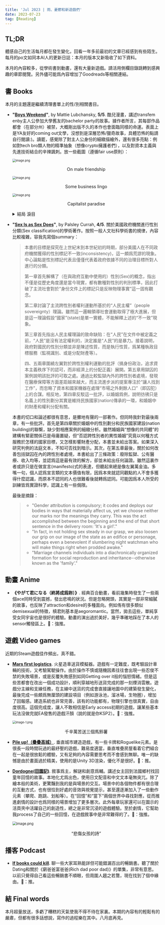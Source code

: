 ```yaml
---
title: 'Jul 2023 | 雨、憂鬱和新遊戲們'
date: 2023-07-23
tag: [Reading]
---
```

## TL;DR

體感自己的生活每月都在發生變化，回看一年多前最初的文章已經感到有些陌生。每月的po文如同本AI人的更新日誌：本月的版本又新吸收了如下資料。

本月的內容較多，從學術書到動畫，還有大量新遊戲。請活用側欄目錄跳轉到感興趣的章節閱覽。另外儘可能爲內容增加了Goodreads等相關連結。

<!-- more -->

## 書 Books

本月的主題還是繼續清理書單上的性/別相關書目。

+ **"[Boys Weekend](https://www.goodreads.com/book/show/63249715-boys-weekend)"**, by Mattie Lubchansky, **5/5**. 酷兒漫畫，講述transfem enby主人公參加大學舊友的bachelor party的故事。據作者所言，其每部作品都會（在部分州）被禁，大概剛出版不久的本作也會面臨同樣的命運。表面上是YA友好的coming out文學，沒想到是深層恐怖/獵奇故事，具體恐怖的點請自行閱讀:)。讀罷，感覺除了對主人公身份的細緻描繪外，還有很多亮點：例如對tech bro類人物的精準抽象（想像crypto擁護者們），以及對資本主義與先進技術結合的辛辣諷刺。放一些截圖（遵循fair use原則）：

  <img src="https://s2.loli.net/2023/07/24/MuvgBh9fQwOGsyn.png" alt="image.png" style="zoom:67%;display: block; margin: 0 auto" />

  <p style="text-align: center;">On male friendship</p>

  <img src="https://s2.loli.net/2023/07/24/21kLwDOPjHXWKoI.png" alt="image.png" style="zoom:67%;display: block; margin: 0 auto" />

  <p style="text-align: center;">Some business lingo</p>

  <img src="https://s2.loli.net/2023/07/24/qyjgpSlbITAF1wG.png" alt="image.png" style="zoom:67%;display: block; margin: 0 auto" />

  <p style="text-align: center;">Capitalist paradise</p>

  <details><summary>結局 淚目</summary><blockquote><img src="https://s2.loli.net/2023/07/24/pB9iYgnWzEOcXQS.png" alt="image.png" style="zoom:67%;" /></blockquote></details>

+ **"[Sex Is as Sex Does](https://www.goodreads.com/book/show/59382359-sex-is-as-sex-does)"**, by Palsley Currah, **4/5**. 關於美國政府機關進行性別分類(Sex classification)的學術著作。按照一般人文社科學術書的規律，內容比較複雜，容我先寫個summary：

  > 本書的目標是探究在上世紀末到本世紀初的時期，部分美國人在不同政府機關獲得的性別標記不一致(inconsistency)，這一頗爲荒謬的現象。中心論點是性別標記代表且僅僅代表着政府依據不同的治理目標所對人進行的分類。
  >
  > 第一章首先解構了（在與政府互動中使用的）性別(Sex)的概念，指出不僅是從歷史角度還是當今現實，都有數種對性別的判別標準，因此打破了主流社會對於“身份文件上的標記只是反映物理事實”這一固有觀念。
  >
  > 第二章討論了主流跨性別者權利運動所基於的“人民主權”（people sovereignty）理論。雖然這一邏輯領導社會運動取得了極大進展，但是這一理論假設“國家”(state)是單一實體，不能解釋上述的“不一致”現象。
  >
  > 第三章首先指出人民主權理論的致命缺陷：在“人民”在文件中被定義之前，“人民”是沒有法定權利的，決定誰是“人民”的是暴力。接着說明，政府對國民的性別分類並非是陳述性質，而是執行性質，爲某種執政目標服務（監視識別、或是分配財產等）。
  >
  > 四、五兩章圍繞左翼對於跨性別權利運動的批評（搞身份政治，追求資本主義秩序下的認可，而非經濟上的分配正義）展開。第五章用獄囚的案例說明該批評的可取之處。通過比較監獄內外的跨性別者處境，發現在醫療保障等方面差距越來越大，而主流進步派的提案專注於“讓人找到工作”，而忽略了資本和國家機器在處理“市場之外剩餘人口”（即囚犯）上的合謀。相反地，第四章反駁這一批評，以婚姻爲例，說明彷彿只是名義上的性別劃分其實是維持民族國家(nation)傳承的一環，和婚姻中的財產和權利分配有關。

  本書的切口和論述都很有意思，是擲地有聲的一部著作。但同時我針對最後兩章，有一些批評。首先是第四章關於婚姻中的性別劃分和民族國家建設(nation building)的聯繫，缺少對相應案例的細緻分析。雖然婚姻與“想像的共同體”的建構有緊密關係已是毋庸置疑，但“否認跨性別者的異性婚姻”究竟以何種方式服務於怎樣的國家目標，又怎樣影響財產分配，本書並未給出答案。如果深入研究判例的法庭文本，不知可否找到暗示。其次，在第五章最後，關於如何改善包括獄囚在內的跨性別者處境，本書給出了三條政策：廢除監獄、公有醫療、收入均等，並認爲這是最有效的解方，卻並未給出任何論證。雖然這裏作者或許只是在做宣言(manifesto)式的表達，但聽起來總是像左翼萬金油。多嘴一句，個人認爲宣言類的文本價值有限，因爲本來就認同觀點的人不會多獲得什麼認識，而原本不認同的人也很難看後就轉爲認同。可能因爲本人所受的訓練皆爲實證科學，認識上有一些侷限。

  最後是摘錄：

  > + "Gender attribution is compulsory; it codes and deploys our bodies in ways that materially affect us, yet we choose neither our marks nor the meanings they carry. This was the act accomplished between the beginning and the end of that short sentence in the delivery room: 'It's a girl'."
  > + "In fact, in not holding sex steady in our grasp, we also loosen our grip on our image of the state as an edifice or personage, perhaps even a benevolent if slumbering night watchman who will make things right when prodded awake."
  > + "Marriage channels individuals into a diachronically organized formation for social reproduction and inheritance--otherwise known as the 'family'."

## 動畫 Anime

+ **《やがて君になる（終將成爲妳）》**. 經典百合動畫，看前幾集時發生了一些兩個ace同時受到震撼，發出悲鳴的狀況。但是忽略開頭，其實是一部非常細膩的故事，也反映了attraction和desire的多種面向。例如侑有很多類似demisexual的特徵，槙君則基本是aegoromantic。當然，拋去這些，單純享受女同宇宙也是很好的體驗。動畫的演出過於美好，幾乎準確地踩在了本人的sensor觸發區上。🍅：強推。

## 遊戲 Video games

近期的Steam遊戲佳作頻出，真不錯。

+ **[Mars first logistics](https://steamdb.info/app/1532200/)**. 火星造車送貨模擬器。遊戲有一定難度，既考驗設計車輛的技術，又考驗駕駛操作。由於操作不慎或隨機因素往往會出現一些忍俊不禁的失敗場景，或是反覆失敗感到如同Getting over it般的惱怒情緒。但是這些苦都會在改出一個成功設計，順利穿越地形送貨完成的那一刻煙消雲散。遊戲分主線和支線任務，在主線中送貨的完成會直接讓地圖中的建築發生變化，最後完成一些頗爲無厘頭的建設項目（例如游泳池，溜冰場，生物圈），增加了回報感。建造系統也非常完善，該有的功能都有，物理引擎也很真實，自由度很高。這個完成度，讓人不敢相信是Early access初期的遊戲，讓某些基本玩法沒做完就EA發售的遊戲汗顏（說的就是你KSP2）。🍅：強推。

  <img src="https://s2.loli.net/2023/07/24/6UGFMYImdOQEkhf.png" alt="image-1.png" style="zoom:67%;display: block; margin: 0 auto" />
  
  <p style="text-align: center;">千辛萬苦送三個馬鈴薯</p>

+ **[Pile up!（疊疊高城）](https://steamdb.info/app/2094910/)**. 垂直城市建造遊戲，有一些卡牌和Roguelike元素。是很長一段時間玩過的最紓壓的遊戲，難易度適當，垂直堆疊房屋看着它們組合在一起是很放鬆的體驗，又有足夠的內容需要思考而不會感到無聊。唯一的缺憾是由於畫面過於精美，使用的是Unity 3D渲染，優化不是很好。🍅：推。

+ **[Dordogne(田園記)](https://steamdb.info/app/1272840/)**. 敘事爲主，解謎和創意爲輔。講述女主回到法國鄉村找回童年回憶的故事。本地化尤爲出色，使用日文配音和中文文本毫無突兀。除了繪本般的美術，更驚豔到我的是與場景的交互。場景中的各個物件都有很合理的互動方式，也有很恰到好處的音效與視覺提示，甚至還逐漸加入了一些動作元素（攀爬、跑跳、划船等）。在“回憶”和“當下”兩個世界中尋找對應，從而推進劇情的設計也爲同樣的場景增加了更多層次。此外每章玩家還可以在圖示的活頁夾中活躍自己的創造性，總之是非常沉浸的遊戲體驗。至於劇情，它幫助我process了自己的一些回憶，在遊戲敘事中是非常難得的了。🍅：強推。

  <img src="https://s2.loli.net/2023/07/24/vspDPJrfUj9ney7.png" alt="image.png" style="zoom:80%;display: block; margin: 0 auto" />
  
  <p style="text-align: center;">“悲傷女孩的詩”</p>

## 播客 Podcast

+ **[If books could kill](https://pod.link/1651876897)**. 聊一些大家耳熟能詳但可能錯漏百出的暢銷書。聽了關於Dating和關於《窮爸爸富爸爸(Rich dad poor dad)》的單集，非常有意思。以前只覺得自己看這些暢銷書不順眼，但周圍人趨之若鶩，現在找到了個中緣由。🍅：推。

## 結 Final words

本月超量放送，多虧了糟糕的天氣使我不得不待在家裏。本期的內容有的輕鬆有的嚴肅，但都有很多話想說，寫作的過程樂在其中。八月底再見。
